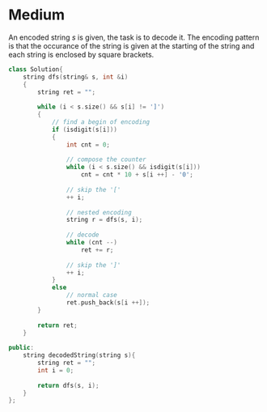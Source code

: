# Medium

An encoded string $s$ is given, the task is to decode it. The encoding pattern is that the occurance of the string is given at the starting of the string and each string is enclosed by square brackets.

```cpp
class Solution{
    string dfs(string& s, int &i)
    {
        string ret = "";
        
        while (i < s.size() && s[i] != ']')
        {
            // find a begin of encoding
            if (isdigit(s[i]))
            {
                int cnt = 0;
                
                // compose the counter
                while (i < s.size() && isdigit(s[i]))
                    cnt = cnt * 10 + s[i ++] - '0';
                   
                // skip the '[' 
                ++ i;
                
                // nested encoding
                string r = dfs(s, i);
                
                // decode
                while (cnt --)
                    ret += r;
                    
                // skip the ']'
                ++ i;
            }
            else
                // normal case
                ret.push_back(s[i ++]);
        }
        
        return ret;
    }
    
public:
    string decodedString(string s){
        string ret = "";
        int i = 0;
        
        return dfs(s, i);
    }
};
```
